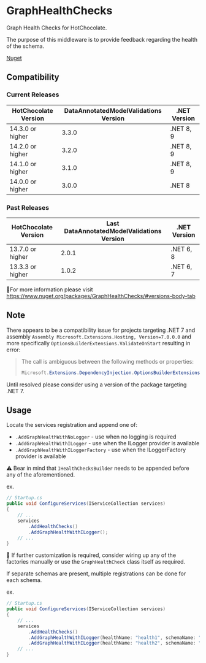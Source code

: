 # GraphHealthChecks

Graph Health Checks for HotChocolate.

The purpose of this middleware is to provide feedback regarding the health of the schema.

[Nuget](https://www.nuget.org/packages/GraphHealthChecks/)

## Compatibility

### Current Releases

| HotChocolate Version | DataAnnotatedModelValidations Version | .NET Version |
|----------------------|---------------------------------------|--------------|
| 14.3.0 or higher     | 3.3.0                                 | .NET 8, 9    |
| 14.2.0 or higher     | 3.2.0                                 | .NET 8, 9    |
| 14.1.0 or higher     | 3.1.0                                 | .NET 8, 9    |
| 14.0.0 or higher     | 3.0.0                                 | .NET 8       |

### Past Releases

| HotChocolate Version | Last DataAnnotatedModelValidations Version | .NET Version |
|----------------------|--------------------------------------------|--------------|
| 13.7.0 or higher     | 2.0.1                                      | .NET 6, 8    |
| 13.3.3 or higher     | 1.0.2                                      | .NET 6, 7    |

📝For more information please visit https://www.nuget.org/packages/GraphHealthChecks/#versions-body-tab

## Note

There appears to be a compatibility issue for projects targeting .NET 7 and assembly
`Assembly Microsoft.Extensions.Hosting, Version=7.0.0.0` and more specifically
`OptionsBuilderExtensions.ValidateOnStart` resulting in error:

> The call is ambiguous between the following methods or properties:
> ```csharp
> Microsoft.Extensions.DependencyInjection.OptionsBuilderExtensions.ValidateOnStart<TOptions>(Microsoft.Extensions.Options.OptionsBuilder<TOptions>)
> ```

Until resolved please consider using a version of the package targeting .NET 7.

## Usage

Locate the services registration and append one of:

- `.AddGraphHealthWithNoLogger` - use when no logging is required
- `.AddGraphHealthWithILogger` - use when the ILogger provider is available
- `.AddGraphHealthWithILoggerFactory` - use when the ILoggerFactory provider is available

⚠️ Bear in mind that `IHealthChecksBuilder` needs to be appended before any of the aforementioned.

ex.

```csharp
// Startup.cs
public void ConfigureServices(IServiceCollection services)
{
    // ...
    services
        .AddHealthChecks()
        .AddGraphHealthWithILogger();
    // ...
}
```

📝 If further customization is required, consider wiring up any of the factories manually or use the `GraphHealthCheck`
class itself as required.

If separate schemas are present, multiple registrations can be done for each schema.

ex.

```csharp
// Startup.cs
public void ConfigureServices(IServiceCollection services)
{
    // ...
    services
        .AddHealthChecks()
        .AddGraphHealthWithILogger(healthName: "health1", schemaName: "schema1")
        .AddGraphHealthWithILogger(healthName: "health2", schemaName: "schema2");
    // ...
}
```